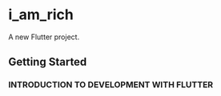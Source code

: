 # i_am_rich

A new Flutter project.

## Getting Started

### INTRODUCTION TO  DEVELOPMENT WITH  FLUTTER

